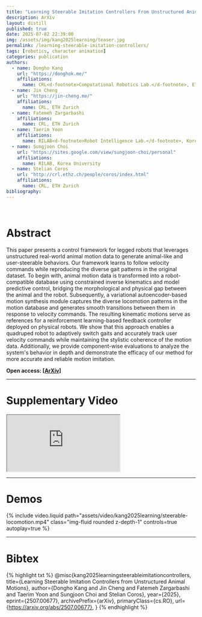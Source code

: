 ```yaml
---
title: "Learning Steerable Imitation Controllers From Unstructured Animal Motions"
description: ArXiv
layout: distill
published: true
date: 2025-07-02 22:39:00
img: /assets/img/kang2025learning/teaser.jpg
permalink: /learning-steerable-imitation-controllers/
tags: [robotics, character animation]
categories: publication
authors:
  - name: Dongho Kang
    url: "https://donghok.me/"
    affiliations:
      name: CRL<d-footnote>Computational Robotics Lab.</d-footnote>, ETH Zurich
  - name: Jin Cheng
    url: "https://jin-cheng.me/"
    affiliations:
      name: CRL, ETH Zurich
  - name: Fatemeh Zargarbashi
    affiliations:
      name: CRL, ETH Zurich
  - name: Taerim Yoon
    affiliations:
      name: RILAB<d-footnote>Robot Intelligence Lab.</d-footnote>, Korea University
  - name: Sungjoon Choi
    url: "https://sites.google.com/view/sungjoon-choi/personal"
    affiliations:
      name: RILAB, Korea University
  - name: Stelian Coros
    url: "http://crl.ethz.ch/people/coros/index.html"
    affiliations:
      name: CRL, ETH Zurich
bibliography:
---
```


<div class="row">
  <div class="col-sm mt-3 mt-md-0">
      <img class="img-fluid" src="{{ '/assets/img/kang2025learning/teaser.jpg' | relative_url }}" alt="" title="teaser"/>
  </div>
</div>

<br> 

# Abstract

This paper presents a control framework for legged robots that leverages unstructured real-world animal motion data to generate animal-like and user-steerable behaviors. Our framework learns to follow velocity commands while reproducing the diverse gait patterns in the original dataset. To begin with, animal motion data is transformed into a robot-compatible database using constrained inverse kinematics and model predictive control, bridging the morphological and physical gap between the animal and the robot. Subsequently, a variational autoencoder-based motion synthesis module captures the diverse locomotion patterns in the motion database and generates smooth transitions between them in response to velocity commands. The resulting kinematic motions serve as references for a reinforcement learning-based feedback controller deployed on physical robots. We show that this approach enables a quadruped robot to adaptively switch gaits and accurately track user velocity commands while maintaining the stylistic coherence of the motion data. Additionally, we provide component-wise evaluations to analyze the system's behavior in depth and demonstrate the efficacy of our method for more accurate and reliable motion imitation.

**Open access: [[ArXiv](https://arxiv.org/abs/2507.00677)]**

-----

# Supplementary Video

<div class="embed-responsive embed-responsive-16by9">
  <iframe class="embed-responsive-item" src="https://www.youtube.com/embed/DukyUGNYf5A" allowfullscreen></iframe>
</div>  

-----

# Demos

<div class="row mt-3">
    <div class="col-sm mt-3 mt-md-0">
        {% include video.liquid path="assets/video/kang2025learning/steerable-locomotion.mp4" class="img-fluid rounded z-depth-1" controls=true autoplay=true %}
    </div>
    <!-- <div class="col-sm mt-3 mt-md-0">
        {% include video.liquid path="assets/video/pexels-engin-akyurt-6069112-960x540-30fps.mp4" class="img-fluid rounded z-depth-1" controls=true %}
    </div> -->
</div>

-----

# Bibtex

{% highlight txt %}
@misc{kang2025learningsteerableimitationcontrollers,
  title={Learning Steerable Imitation Controllers from Unstructured Animal Motions}, 
  author={Dongho Kang and Jin Cheng and Fatemeh Zargarbashi and Taerim Yoon and Sungjoon Choi and Stelian Coros},
  year={2025},
  eprint={2507.00677},
  archivePrefix={arXiv},
  primaryClass={cs.RO},
  url={https://arxiv.org/abs/2507.00677}, 
}
{% endhighlight %}

<!-- -----

# Acknowledgment

We would like to thank Lenart Treven and Flavio De Vincenti for their feedback on this work. 

This project has received funding from the Swiss National Science Foundation under NCCR Automation, grant agreement 51NF40 180545, the European Research Council (ERC) under the European Union’s Horizon 2020 research and innovation programme, grant agreement No. 866480, and the Microsoft Swiss Joint Research Center.  -->